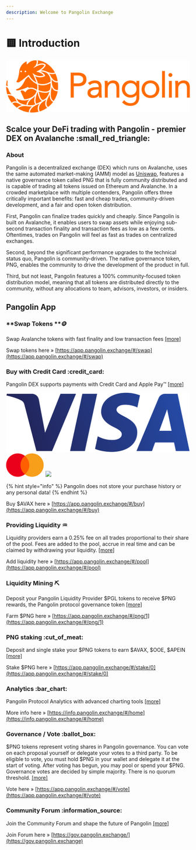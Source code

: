 ```yaml
---
description: Welcome to Pangolin Exchange
---
```


# 🟨 Introduction

![](<.gitbook/assets/logo (2) (1).png>)

## Scalce your DeFi trading with Pangolin - premier DEX on Avalanche :small\_red\_triangle:



### About

Pangolin is a decentralized exchange (DEX) which runs on Avalanche, uses the same automated market-making (AMM) model as [Uniswap](https://docs.uniswap.org/protocol/V2/concepts/protocol-overview/how-uniswap-works), features a native governance token called PNG that is fully community distributed and is capable of trading all tokens issued on Ethereum and Avalanche. In a crowded marketplace with multiple contenders, Pangolin offers three critically important benefits: fast and cheap trades, community-driven development, and a fair and open token distribution.

First, Pangolin can finalize trades quickly and cheaply. Since Pangolin is built on Avalanche, it enables users to swap assets while enjoying sub-second transaction finality and transaction fees as low as a few cents. Oftentimes, trades on Pangolin will feel as fast as trades on centralized exchanges.&#x20;

Second, beyond the significant performance upgrades to the technical status quo, Pangolin is community-driven. The native governance token, PNG, enables the community to drive the development of the product in full.&#x20;

Third, but not least, Pangolin features a 100% community-focused token distribution model, meaning that all tokens are distributed directly to the community, without any allocations to team, advisors, investors, or insiders.

## Pangolin App



### **Swap Tokens **:coin:&#x20;

Swap Avalanche tokens with fast finality and low transaction fees [\[more\]](getting-started-on-pangolin/trading.md)

Swap tokens here » [https://app.pangolin.exchange/#/swap](https://app.pangolin.exchange/#/swap)



### Buy with Credit Card :credit\_card:&#x20;

Pangolin DEX supports payments with Credit Card and Apple Pay™ [\[more\]](getting-started-on-pangolin/buy-with-credit-card/)

![](.gitbook/assets/visa-logo.png) ![](.gitbook/assets/mc-logo-52.svg) ![](https://app.pangolin.exchange/static/media/Apple\_Pay\_Mark\_RGB\_041619.fe4f01ad.svg)

{% hint style="info" %}
Pangolin does not store your purchase history or any personal data!
{% endhint %}

Buy $AVAX here » [https://app.pangolin.exchange/#/buy](https://app.pangolin.exchange/#/buy)



### Providing Liquidity :aquarius:&#x20;

Liquidity providers earn a 0.25% fee on all trades proportional to their share of the pool. Fees are added to the pool, accrue in real time and can be claimed by withdrawing your liquidity. [\[more\]](getting-started-on-pangolin/stake-liquidity.md)

Add liquidity here » [https://app.pangolin.exchange/#/pool](https://app.pangolin.exchange/#/pool)



### Liquidity Mining :pick:&#x20;

Deposit your Pangolin Liquidity Provider $PGL tokens to receive $PNG rewards, the Pangolin protocol governance token [\[more\]](getting-started-on-pangolin/liquidity-mining.md)

Farm $PNG here » [https://app.pangolin.exchange/#/png/1](https://app.pangolin.exchange/#/png/1)



### PNG staking :cut\_of\_meat:&#x20;

Deposit and single stake your $PNG tokens to earn $AVAX, $OOE, $APEIN [\[more\]](getting-started-on-pangolin/staking-png.md)

Stake $PNG here » [https://app.pangolin.exchange/#/stake/0](https://app.pangolin.exchange/#/stake/0)



### Analytics :bar\_chart:&#x20;

Pangolin Protocol Analytics with advanced charting tools [\[more\]](getting-started-on-pangolin/analytics.md)

More info here » [https://info.pangolin.exchange/#/home](https://info.pangolin.exchange/#/home)



### Governance / Vote :ballot\_box:&#x20;

$PNG tokens represent voting shares in Pangolin governance. You can vote on each proposal yourself or delegate your votes to a third party. To be eligible to vote, you must hold $PNG in your wallet and delegate it at the start of voting. After voting has begun, you may pool or spend your $PNG. Governance votes are decided by simple majority. There is no quorum threshold. [\[more\]](getting-started-on-pangolin/governance-vote.md)

Vote here » [https://app.pangolin.exchange/#/vote](https://app.pangolin.exchange/#/vote)



### Community Forum :information\_source:&#x20;

Join the Community Forum and shape the future of Pangolin [\[more\]](getting-started-on-pangolin/community-forum.md)

Join Forum here » [https://gov.pangolin.exchange/](https://gov.pangolin.exchange)
